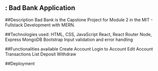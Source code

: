 ## : Bad Bank Application
##Description
Bad Bank is the Capstone Project for Module 2 in the MIT - Fullstack Development with MERN.

##Technologies used:
HTML, CSS, JavaScript
React, React Router
Node, Express
MongoDB
Bootstrap
Input validation and error handling

##Functionalities available
Create Account
Login to Account
Edit Account
Transactions List
Deposit
Withdraw

##Deployment

